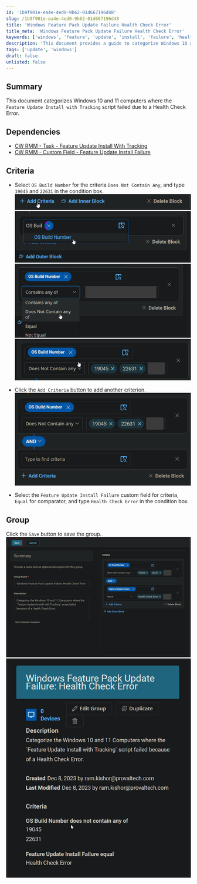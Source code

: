 ```yaml
---
id: '1b9f901e-ea4e-4ed0-9b62-01d667196d48'
slug: /1b9f901e-ea4e-4ed0-9b62-01d667196d48
title: 'Windows Feature Pack Update Failure Health Check Error'
title_meta: 'Windows Feature Pack Update Failure Health Check Error'
keywords: ['windows', 'feature', 'update', 'install', 'failure', 'health', 'check', 'error', 'categorize']
description: 'This document provides a guide to categorize Windows 10 and 11 computers where the Feature Update Install with Tracking script failed due to a Health Check Error. It outlines the necessary criteria and steps to effectively filter and save the group of affected computers.'
tags: ['update', 'windows']
draft: false
unlisted: false
---
```


## Summary

This document categorizes Windows 10 and 11 computers where the `Feature Update Install with Tracking` script failed due to a Health Check Error.

## Dependencies

- [CW RMM - Task - Feature Update Install With Tracking](/docs/5244ac77-6926-4902-a183-b4b2aac18e2b)  
- [CW RMM - Custom Field - Feature Update Install Failure](/docs/1c9abaeb-17f0-4a3b-86ee-953b5b713dc3)

## Criteria

- Select `OS Build Number` for the criteria `Does Not Contain Any`, and type `19045` and `22631` in the condition box.  
  ![Image](../../../static/img/Windows-Feature-Pack-Update-Failure-Health-Check-Error/image_1.png)  
  ![Image](../../../static/img/Windows-Feature-Pack-Update-Failure-Health-Check-Error/image_2.png)  
  ![Image](../../../static/img/Windows-Feature-Pack-Update-Failure-Health-Check-Error/image_3.png)  
  ![Image](../../../static/img/Windows-Feature-Pack-Update-Failure-Health-Check-Error/image_4.png)  

- Click the `Add Criteria` button to add another criterion.  
  ![Image](../../../static/img/Windows-Feature-Pack-Update-Failure-Health-Check-Error/image_5.png)  

- Select the `Feature Update Install Failure` custom field for criteria, `Equal` for comparator, and type `Health Check Error` in the condition box.  

## Group

Click the `Save` button to save the group.  
![Image](../../../static/img/Windows-Feature-Pack-Update-Failure-Health-Check-Error/image_6.png)  
![Image](../../../static/img/Windows-Feature-Pack-Update-Failure-Health-Check-Error/image_7.png)  




